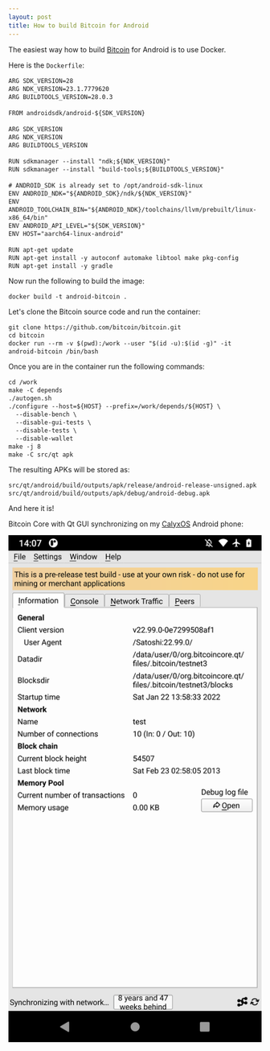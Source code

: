 ```yaml
---
layout: post
title: How to build Bitcoin for Android
---
```


The easiest way how to build [Bitcoin](https://bitcoincore.org) for Android is to use Docker.

Here is the `Dockerfile`:

```
ARG SDK_VERSION=28
ARG NDK_VERSION=23.1.7779620
ARG BUILDTOOLS_VERSION=28.0.3

FROM androidsdk/android-${SDK_VERSION}

ARG SDK_VERSION
ARG NDK_VERSION
ARG BUILDTOOLS_VERSION

RUN sdkmanager --install "ndk;${NDK_VERSION}"
RUN sdkmanager --install "build-tools;${BUILDTOOLS_VERSION}"

# ANDROID_SDK is already set to /opt/android-sdk-linux
ENV ANDROID_NDK="${ANDROID_SDK}/ndk/${NDK_VERSION}"
ENV ANDROID_TOOLCHAIN_BIN="${ANDROID_NDK}/toolchains/llvm/prebuilt/linux-x86_64/bin"
ENV ANDROID_API_LEVEL="${SDK_VERSION}"
ENV HOST="aarch64-linux-android"

RUN apt-get update
RUN apt-get install -y autoconf automake libtool make pkg-config
RUN apt-get install -y gradle
```

Now run the following to build the image:

```
docker build -t android-bitcoin .
```

Let's clone the Bitcoin source code and run the container:

```
git clone https://github.com/bitcoin/bitcoin.git
cd bitcoin
docker run --rm -v $(pwd):/work --user "$(id -u):$(id -g)" -it android-bitcoin /bin/bash
```

Once you are in the container run the following commands:

```
cd /work
make -C depends
./autogen.sh
./configure --host=${HOST} --prefix=/work/depends/${HOST} \
  --disable-bench \
  --disable-gui-tests \
  --disable-tests \
  --disable-wallet
make -j 8
make -C src/qt apk
```

The resulting APKs will be stored as:

```
src/qt/android/build/outputs/apk/release/android-release-unsigned.apk
src/qt/android/build/outputs/apk/debug/android-debug.apk
```

And here it is!

Bitcoin Core with Qt GUI synchronizing on my [CalyxOS](https://calyxos.org) Android phone:

![bitcoin-qt-android](/assets/bitcoin-qt-android.png)
